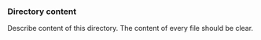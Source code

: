 ### Directory content

Describe content of this directory. The content of every file should be clear.

